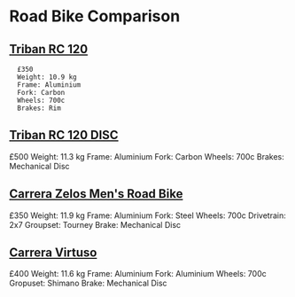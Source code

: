 # Road Bike Comparison

## [Triban RC 120](https://www.decathlon.co.uk/p/road-bike-triban-rc-120-grey/_/R-p-308062?mc=8554264)
```
  £350
  Weight: 10.9 kg
  Frame: Aluminium
  Fork: Carbon
  Wheels: 700c
  Brakes: Rim
```

## [Triban RC 120 DISC](https://www.decathlon.co.uk/p/road-bike-triban-rc-120-disc-brake/_/R-p-302301?mc=8619132)
£500
Weight: 11.3 kg
Frame: Aluminium
Fork: Carbon
Wheels: 700c
Brakes: Mechanical Disc

## [Carrera Zelos Men's Road Bike](https://www.halfords.com/bikes/road-bikes/carrera-zelos-mens-road-bike-2020---black---s-m-l-frames-348198.html)
£350
Weight: 11.9 kg
Frame: Aluminium
Fork: Steel
Wheels: 700c
Drivetrain: 2x7
Groupset: Tourney
Brake: Mechanical Disc

## [Carrera Virtuso](https://www.halfords.com/bikes/road-bikes/carrera-virtuoso-mens-road-bike-2020---white---s-m-l-frames-348270.html)
£400
Weight: 11.6 kg
Frame: Aluminium
Fork: Aluminium
Wheels: 700c
Gropuset: Shimano
Brake: Mechanical Disc

